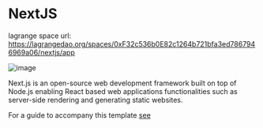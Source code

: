 # NextJS
lagrange space url: https://lagrangedao.org/spaces/0xF32c536b0E82c1264b721bfa3ed7867946969a06/nextjs/app

![image](https://github.com/johnchenyan/awesome-swanchain/assets/31872903/ae42217e-c96f-46b0-bb0d-5c3942f086ee)


Next.js is an open-source web development framework built on top of Node.js enabling React based web applications functionalities such as server-side rendering and generating static websites.

For a guide to accompany this template [see](https://github.com/0xFable/nextjs-akash-boilerplate)
